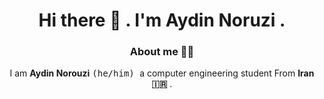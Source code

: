 <div align="center">
  <h1 align="center">
  Hi there 👋 . I'm Aydin Noruzi .
</h1> 
<h3>
  About me 🙎‍♂️
</h3>

I am **Aydin Norouzi** <kbd> (he/him) </kbd> a computer engineering student From **Iran 🇮🇷** .
</div>

